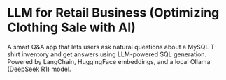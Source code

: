 # LLM for Retail Business (Optimizing Clothing Sale with AI)
A smart Q&amp;A app that lets users ask natural questions about a MySQL T-shirt inventory and get answers using LLM-powered SQL generation. Powered by LangChain, HuggingFace embeddings, and a local Ollama (DeepSeek R1) model.

